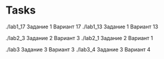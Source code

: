 # Tasks 

./lab1_17 Задание 1 Вариант 17
./lab1_13 Задание 1 Вариант 13

./lab2_3 Задание 2 Вариант 3
./lab2_1 Задание 2 Вариант 1

./lab3 Задание 3 Вариант 3
./lab3_4 Задание 3 Вариант 4
